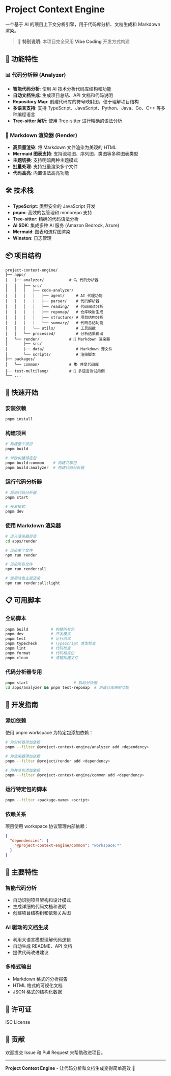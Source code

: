 # Project Context Engine

一个基于 AI 的项目上下文分析引擎，用于代码库分析、文档生成和 Markdown 渲染。

> 🎨 **特别说明**: 本项目完全采用 **Vibe Coding** 开发方式构建

## 🚀 功能特性

### 📊 代码分析器 (Analyzer)
- **智能代码分析**: 使用 AI 技术分析代码库结构和功能
- **自动文档生成**: 生成项目总结、API 文档和代码说明
- **Repository Map**: 创建代码库的符号映射图，便于理解项目结构
- **多语言支持**: 支持 TypeScript、JavaScript、Python、Java、Go、C++ 等多种编程语言
- **Tree-sitter 解析**: 使用 Tree-sitter 进行精确的语法分析

### 🎨 Markdown 渲染器 (Render)
- **高质量渲染**: 将 Markdown 文件渲染为美观的 HTML
- **Mermaid 图表支持**: 支持流程图、序列图、类图等多种图表类型
- **主题切换**: 支持明暗两种主题模式
- **批量处理**: 支持批量渲染多个文件
- **代码高亮**: 内置语法高亮功能

## 🛠 技术栈

- **TypeScript**: 类型安全的 JavaScript 开发
- **pnpm**: 高效的包管理和 monorepo 支持
- **Tree-sitter**: 精确的代码语法分析
- **AI SDK**: 集成多种 AI 服务 (Amazon Bedrock, Azure)
- **Mermaid**: 图表和流程图渲染
- **Winston**: 日志管理

## 📦 项目结构

```
project-context-engine/
├── apps/
│   ├── analyzer/           # 🔍 代码分析器
│   │   ├── src/
│   │   │   ├── code-analyzer/
│   │   │   │   ├── agent/     # AI 代理功能
│   │   │   │   ├── parser/    # 代码解析器
│   │   │   │   ├── reading/   # 代码阅读分析
│   │   │   │   ├── repomap/   # 仓库映射生成
│   │   │   │   ├── structure/ # 项目结构分析
│   │   │   │   └── summary/   # 代码总结功能
│   │   │   └── utils/         # 工具函数
│   │   └── processed/         # 分析结果输出
│   └── render/             # 🎨 Markdown 渲染器
│       ├── src/
│       ├── data/              # Markdown 源文件
│       └── scripts/           # 渲染脚本
├── packages/
│   └── common/             # 📚 共享代码库
├── test-multilang/         # 🧪 多语言测试用例
└── ...
```

## 🚀 快速开始

### 安装依赖

```bash
pnpm install
```

### 构建项目

```bash
# 构建整个项目
pnpm build

# 单独构建特定包
pnpm build:common    # 构建共享包
pnpm build:analyzer  # 构建代码分析器
```

### 运行代码分析器

```bash
# 启动代码分析器
pnpm start

# 开发模式
pnpm dev
```

### 使用 Markdown 渲染器

```bash
# 进入渲染器目录
cd apps/render

# 渲染单个文件
npm run render

# 渲染所有文件
npm run render:all

# 使用浅色主题渲染
npm run render:all:light
```

## 📋 可用脚本

### 全局脚本

```bash
pnpm build          # 构建所有包
pnpm dev            # 开发模式
pnpm test           # 运行测试
pnpm typecheck      # TypeScript 类型检查
pnpm lint           # 代码检查
pnpm format         # 代码格式化
pnpm clean          # 清理构建文件
```

### 代码分析器专用

```bash
pnpm start                    # 启动分析器
cd apps/analyzer && pnpm test-repomap  # 测试仓库映射功能
```

## 🔧 开发指南

### 添加依赖

使用 pnpm workspace 为特定包添加依赖：

```bash
# 为分析器添加依赖
pnpm --filter @project-context-engine/analyzer add <dependency>

# 为渲染器添加依赖  
pnpm --filter @project/render add <dependency>

# 为共享包添加依赖
pnpm --filter @project-context-engine/common add <dependency>
```

### 运行特定包的脚本

```bash
pnpm --filter <package-name> <script>
```

### 依赖关系

项目使用 workspace 协议管理内部依赖：

```json
{
  "dependencies": {
    "@project-context-engine/common": "workspace:*"
  }
}
```

## 🌟 主要特性

### 智能代码分析
- 自动识别项目架构和设计模式
- 生成详细的代码文档和说明
- 创建项目结构树和依赖关系图

### AI 驱动的文档生成
- 利用大语言模型理解代码逻辑
- 自动生成 README、API 文档
- 提供代码改进建议

### 多格式输出
- Markdown 格式的分析报告
- HTML 格式的可视化文档
- JSON 格式的结构化数据

## 📄 许可证

ISC License

## 🤝 贡献

欢迎提交 Issue 和 Pull Request 来帮助改进项目。

---

**Project Context Engine** - 让代码分析和文档生成变得简单高效 🚀

